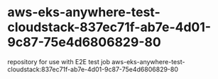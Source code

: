 # aws-eks-anywhere-test-cloudstack-837ec71f-ab7e-4d01-9c87-75e4d6806829-80
repository for use with E2E test job aws-eks-anywhere-test-cloudstack:837ec71f-ab7e-4d01-9c87-75e4d6806829-80
